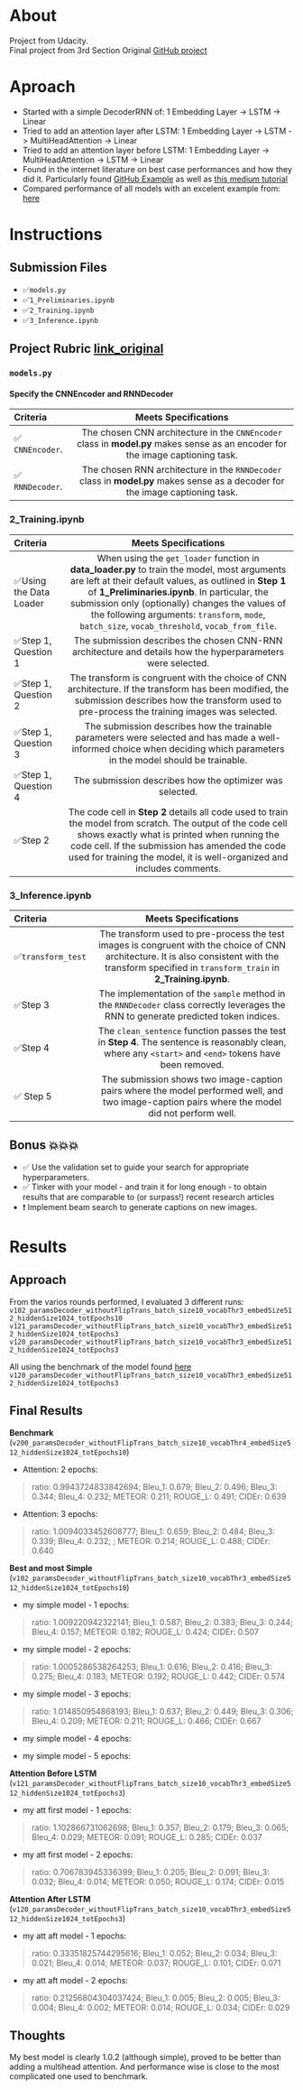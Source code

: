 # About
Project from Udacity. <br>
Final project from 3rd Section 
Original [GitHub project](https://github.com/udacity/CVND---Image-Captioning-Project)


# Aproach
* Started with a simple DecoderRNN of: 1 Embedding Layer -> LSTM -> Linear
* Tried to add an attention layer after LSTM: 1 Embedding Layer -> LSTM -> MultiHeadAttention -> Linear
* Tried to add an attention layer before LSTM: 1 Embedding Layer -> MultiHeadAttention -> LSTM -> Linear
* Found in the internet literature on best case performances and how they did it. Particularly found [GitHub Example](https://github.com/sgrvinod/a-PyTorch-Tutorial-to-Image-Captioning) as well as [this medium tutorial](https://medium.com/analytics-vidhya/image-captioning-with-attention-part-1-e8a5f783f6d3)
* Compared performance of all models with an excelent example from: [here](https://medium.com/analytics-vidhya/image-captioning-with-attention-part-1-e8a5f783f6d3)

# Instructions

## Submission Files
* :white_check_mark:`models.py`
* :white_check_mark:`1_Preliminaries.ipynb`
* :white_check_mark:`2_Training.ipynb`
* :white_check_mark:`3_Inference.ipynb`

## Project Rubric [link_original](https://review.udacity.com/#!/rubrics/1427/view)

### `models.py`

#### Specify the CNNEncoder and RNNDecoder
| Criteria       		|     Meets Specifications	        			            | 
|:---------------------|:---------------------------------------------------------:| 
|  :white_check_mark: `CNNEncoder`. |  The chosen CNN architecture in the `CNNEncoder` class in **model.py** makes sense as an encoder for the image captioning task.|
| :white_check_mark: `RNNDecoder`. |  The chosen RNN architecture in the `RNNDecoder` class in **model.py** makes sense as a decoder for the image captioning task.|


### 2_Training.ipynb

| Criteria       		|     Meets Specifications	        			            | 
|:---------------------|:---------------------------------------------------------:| 
| :white_check_mark:Using the Data Loader |  When using the `get_loader` function in **data_loader.py** to train the model, most arguments are left at their default values, as outlined in **Step 1** of **1_Preliminaries.ipynb**. In particular, the submission only (optionally) changes the values of the following arguments: `transform`, `mode`, `batch_size`, `vocab_threshold`, `vocab_from_file`. |
| :white_check_mark:Step 1, Question 1 |  The submission describes the chosen CNN-RNN architecture and details how the hyperparameters were selected. |
| :white_check_mark:Step 1, Question 2 |  The transform is congruent with the choice of CNN architecture. If the transform has been modified, the submission describes how the transform used to pre-process the training images was selected.|
| :white_check_mark:Step 1, Question 3 |  The submission describes how the trainable parameters were selected and has made a well-informed choice when deciding which parameters in the model should be trainable.|
| :white_check_mark:Step 1, Question 4 |  The submission describes how the optimizer was selected.|
| :white_check_mark:Step 2 |  The code cell in **Step 2** details all code used to train the model from scratch. The output of the code cell shows exactly what is printed when running the code cell. If the submission has amended the code used for training the model, it is well-organized and includes comments.|

### 3_Inference.ipynb

| Criteria       		|     Meets Specifications	        			            | 
|:---------------------|:---------------------------------------------------------:| 
| :white_check_mark:`transform_test` |  The transform used to pre-process the test images is congruent with the choice of CNN architecture. It is also consistent with the transform specified in `transform_train` in **2_Training.ipynb**.| 
| :white_check_mark:Step 3 | The implementation of the `sample` method in the `RNNDecoder` class correctly leverages the RNN to generate predicted token indices.| 
| :white_check_mark:Step 4 | The `clean_sentence` function passes the test in **Step 4**. The sentence is reasonably clean, where any `<start>` and `<end>` tokens have been removed.| 
| :white_check_mark: Step 5 | The submission shows two image-caption pairs where the model performed well, and two image-caption pairs where the model did not perform well.| 

## Bonus :boom::boom::boom:
* :white_check_mark: Use the validation set to guide your search for appropriate hyperparameters.
* :white_check_mark: Tinker with your model - and train it for long enough - to obtain results that are comparable to (or surpass!) recent research articles
* :exclamation: Implement beam search to generate captions on new images.

# Results

## Approach
From the varios rounds performed, I evaluated 3 different runs:
`v102_paramsDecoder_withoutFlipTrans_batch_size10_vocabThr3_embedSize512_hiddenSize1024_totEpochs10
v121_paramsDecoder_withoutFlipTrans_batch_size10_vocabThr3_embedSize512_hiddenSize1024_totEpochs3
v120_paramsDecoder_withoutFlipTrans_batch_size10_vocabThr3_embedSize512_hiddenSize1024_totEpochs3`

All using the benchmark of the model found [here](https://medium.com/analytics-vidhya/image-captioning-with-attention-part-1-e8a5f783f6d3)
`v120_paramsDecoder_withoutFlipTrans_batch_size10_vocabThr3_embedSize512_hiddenSize1024_totEpochs3`

## Final Results
**Benchmark** (`v200_paramsDecoder_withoutFlipTrans_batch_size10_vocabThr4_embedSize512_hiddenSize1024_totEpochs10`)
* Attention: 2 epochs: 
> ratio: 0.9943724833842694; Bleu_1: 0.679; Bleu_2: 0.496; Bleu_3: 0.344; Bleu_4: 0.232; METEOR: 0.211; ROUGE_L: 0.491; CIDEr: 0.639
* Attention: 3 epochs: 
> ratio: 1.0094033452608777; Bleu_1: 0.659; Bleu_2: 0.484; Bleu_3: 0.339; Bleu_4: 0.232; ; METEOR: 0.214; ROUGE_L: 0.488; CIDEr: 0.640

**Best and most Simple** (`v102_paramsDecoder_withoutFlipTrans_batch_size10_vocabThr3_embedSize512_hiddenSize1024_totEpochs10`)
* my simple model - 1 epochs:
> ratio: 1.009220942322141; Bleu_1: 0.587; Bleu_2: 0.383; Bleu_3: 0.244; Bleu_4: 0.157; METEOR: 0.182; ROUGE_L: 0.424; CIDEr: 0.507
* my simple model - 2 epochs:
> ratio: 1.0005286538264253; Bleu_1: 0.616; Bleu_2: 0.416; Bleu_3: 0.275; Bleu_4: 0.183; METEOR: 0.192; ROUGE_L: 0.442; CIDEr: 0.574
* my simple model - 3 epochs:
> ratio: 1.014850954868193; Bleu_1: 0.637; Bleu_2: 0.449; Bleu_3: 0.306; Bleu_4: 0.209; METEOR: 0.211; ROUGE_L: 0.466; CIDEr: 0.667
* my simple model - 4 epochs:
>
* my simple model - 5 epochs:
>

**Attention Before LSTM** (`v121_paramsDecoder_withoutFlipTrans_batch_size10_vocabThr3_embedSize512_hiddenSize1024_totEpochs3`)
* my att first model - 1 epochs:
> ratio: 1.102866731062698; Bleu_1: 0.357; Bleu_2: 0.179; Bleu_3: 0.065; Bleu_4: 0.029; METEOR: 0.091; ROUGE_L: 0.285; CIDEr: 0.037
* my att first model - 2 epochs:
> ratio: 0.706783945336399; Bleu_1: 0.205; Bleu_2: 0.091; Bleu_3: 0.032; Bleu_4: 0.014; METEOR: 0.050; ROUGE_L: 0.174; CIDEr: 0.015

**Attention After LSTM** (`v120_paramsDecoder_withoutFlipTrans_batch_size10_vocabThr3_embedSize512_hiddenSize1024_totEpochs3`)
* my att aft model - 1 epochs:
> ratio: 0.33351825744295616; Bleu_1: 0.052; Bleu_2: 0.034; Bleu_3: 0.021; Bleu_4: 0.014; METEOR: 0.037; ROUGE_L: 0.101; CIDEr: 0.071
* my att aft model - 2 epochs:
> ratio: 0.21256804304037424; Bleu_1: 0.005; Bleu_2: 0.005; Bleu_3: 0.004; Bleu_4: 0.002; METEOR: 0.014; ROUGE_L: 0.034; CIDEr: 0.029

## Thoughts
My best model is clearly 1.0.2 (although simple), proved to be better than adding a multihead attention.
And performance wise is close to the most complicated one used to benchmark.
